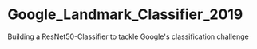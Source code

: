 # Google_Landmark_Classifier_2019
Building a ResNet50-Classifier to tackle Google's classification challenge
